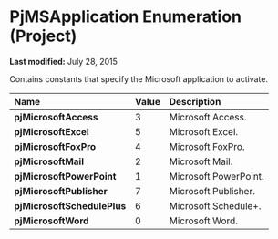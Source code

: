 
# PjMSApplication Enumeration (Project)

 **Last modified:** July 28, 2015

Contains constants that specify the Microsoft application to activate.


|**Name**|**Value**|**Description**|
|:-----|:-----|:-----|
| **pjMicrosoftAccess**|3|Microsoft Access.|
| **pjMicrosoftExcel**|5|Microsoft Excel.|
| **pjMicrosoftFoxPro**|4|Microsoft FoxPro.|
| **pjMicrosoftMail**|2|Microsoft Mail.|
| **pjMicrosoftPowerPoint**|1|Microsoft PowerPoint.|
| **pjMicrosoftPublisher**|7|Microsoft Publisher.|
| **pjMicrosoftSchedulePlus**|6|Microsoft Schedule+.|
| **pjMicrosoftWord**|0|Microsoft Word.|
